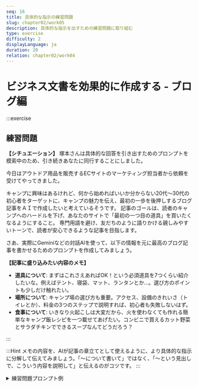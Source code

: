 ```yaml
---
seq: 16
title: 具体的な指示の練習問題
slug: chapter02/work05
description: 具体的な指示を出すための練習問題に取り組む
type: exercise
difficulty: 2
displayLanguage: ja
duration: 20
relation: chapter02/work04
---
```


# ビジネス文書を効果的に作成する - ブログ編

:::exercise
## 練習問題

**【シチュエーション】**
塚本さんは具体的な回答を引き出すためのプロンプトを模索中のため、引き続きあなたに同行することにしました。

今日はアウトドア用品を販売するECサイトのマーケティング担当者から依頼を受けてやってきました。

キャンプに興味はあるけれど、何から始めればいいか分からない20代〜30代の初心者をターゲットに、キャンプの魅力を伝え、最初の一歩を後押しするブログ記事をＡＩで作成したいと考えているそうです。
記事のゴールは、読者のキャンプへのハードルを下げ、あなたのサイトで「最初の一つ目の道具」を買いたくなるようにすること。
専門用語を避け、友だちのように語りかける親しみやすいトーンで、読者が安心できるような記事を目指します。

さあ、実際にGeminiなどの対話AIを使って、以下の情報を元に最高のブログ記事を書かせるためのプロンプトを作成してみましょう。

**【記事に盛り込みたい内容のメモ】**
* **道具について**: まずはこれさえあればOK！という必須道具を7つくらい紹介したいな。例えばテント、寝袋、マット、ランタンとか…。選び方のポイントも少しだけ触れたい。
* **場所について**: キャンプ場の選び方も重要。アクセス、設備のきれいさ（トイレとか）、料金の3つのステップで説明すれば、初心者も失敗しないはず。
* **食事について**: いきなり火起こしは大変だから、火を使わなくても作れる簡単なキャンプ飯レシピを一つ載せてあげたい。コンビニで買えるカット野菜とサラダチキンでできるスープなんてどうだろう？

:::


:::Hint
メモの内容を、AIが記事の章立てとして使えるように、より具体的な指示に分解して伝えてみましょう。「〜について書いて」ではなく、「〜という見出しで、こういう内容を説明して」と伝えるのがコツです。
:::

<details><summary>練習問題プロンプト例</summary>

```
# 役割
あなたは、キャンプをこよなく愛し、初心者にその魅力を伝えるのが得意な人気ブロガーです。

# 背景
アウトドア用品を販売するECサイトのブログ記事を作成します。ターゲットは、キャンプに興味はあるけれど、何から準備すればいいか分からず、一歩を踏み出せないでいる20代〜30代の男女です。この記事を読んで、「私にもできそう！」「キャンプって楽しそう！」と感じてもらい、最初の一歩を踏み出すきっかけを提供することが目的です。

# 条件
- 専門用語を多用せず、隣で優しく教えてあげるような、親しみやすいトーンで書いてください。
- 以下の3つのテーマを必ず含んだ、魅力的なブログ記事を作成してください。
  1. **「これさえあれば大丈夫！ソロキャンプの必須道具7選」**: テント、寝袋、マット、ランタン、バーナー、クッカー、チェアの7つについて、初心者が選びやすいポイントも簡単に解説してください。
  2. **「もう迷わない！失敗しないキャンプ場の選び方3ステップ」**: 「アクセス」「設備（トイレ・炊事場）」「料金」の3つの観点から、初心者が安心して楽しめるキャンプ場の見つけ方を説明してください。
  3. **「火起こし不要！コンビニ食材でできる超簡単キャンプ飯レシピ」**: カット野菜とサラダチキンを使った簡単スープのレシピを紹介してください。

上記の役割、背景、条件をすべて満たした、最高のキャンプ初心者向けブログ記事を作成してください。
```

### 練習問題 AI回答出力例

（AIによる回答のイメージ）
```
**【永久保存版】キャンプって何から始める？知識ゼロでも絶対楽しめる「はじめの一歩」ガイド**

キャンプに興味はあるけど、「何から始めたらいいの？」「道具はたくさん必要？」と、最初の一歩が踏み出せないでいませんか？
大丈夫！この記事を読めば、キャンプへのハードルがグッと下がります。難しいことは一切なし！「これなら私にもできそう！」と感じてもらえる、初めてのキャンプの楽しみ方をご紹介しますね。

これさえあれば大丈夫！ソロキャンプの必須道具7選
キャンプは「たくさんの道具を揃えないと楽しめない」と思われがちですが、実はそんなことはありません。まずはこの7つを揃えれば、ソロキャンプは十分に楽しめます。
テント
まさに「動く秘密基地」。ソロキャンプなら、設営が簡単なドーム型テントがおすすめです。

寝袋（シュラフ）
キャンプでの睡眠は想像以上に快適ですよ。季節に合わせて、対応温度をチェックして選びましょう。

マット
地面からの冷気や凹凸をシャットアウト！マットがあるだけで寝心地が段違いに良くなります。

ランタン
夜のキャンプサイトを照らす、温かい光。LEDタイプは火の扱いに慣れていない初心者さんにぴったりです。

バーナー
ガス缶をセットするだけで、すぐに火が使える便利アイテム。これ一つでキャンプ飯の幅が広がります。

クッカー
料理をするための鍋やフライパンです。ソロ用なら、コンパクトにスタッキング（重ねて収納）できるものが便利です。

チェア
焚き火を眺めたり、ボーっとしたり…。お気に入りのチェアに座れば、最高の癒し時間が手に入ります。

もう迷わない！失敗しないキャンプ場の選び方3ステップ
道具の準備ができたら、次はキャンプ場選びです。初心者さんが「また行きたい！」と思えるキャンプ場を見つけるための3つのポイントをご紹介します。

【ステップ1】アクセスをチェック
初めてのキャンプは、自宅から車で1〜2時間以内で行ける場所がおすすめです。渋滞や移動の疲れを気にせず、現地での時間をたっぷり楽しめます。

【ステップ2】設備（トイレ・炊事場）を確認
清潔な水洗トイレや、きれいに整備された炊事場があるキャンプ場を選びましょう。管理が行き届いている場所は安心感が違います。

【ステップ3】料金プランを比較
料金は、宿泊プランやレンタル品の有無によって様々です。予算に合わせて、自分に合ったプランがあるか確認しておきましょう。

火起こし不要！コンビニ食材でできる超簡単キャンプ飯レシピ
「料理は苦手…」という方でも大丈夫！火起こし不要のバーナーを使えば、コンビニで買える食材だけで、あっという間に美味しいキャンプ飯が作れます。

【超簡単！あったかチキンスープ】

材料
カット野菜ミックス：1袋
サラダチキン（プレーン）：1個
コンソメキューブ：1個
水：200ml

作り方
クッカーにすべての材料を入れます。
バーナーに火をつけ、中火で温めます。
コンソメが溶け、野菜が柔らかくなったら完成です！
シンプルだけど、心と体が温まる最高のキャンプ飯。夜空の下で食べるスープは格別ですよ。

いかがでしたか？
「私もキャンプ、始めてみようかな」と少しでも思っていただけたら嬉しいです。まずは、近くのキャンプ場で、お気に入りの道具を一つだけ持っていってみることから始めてみませんか？

この記事が、あなたの「初めての一歩」を後押しできたら幸いです。楽しいキャンプの世界で、お会いできるのを楽しみにしています！
```
</details>

